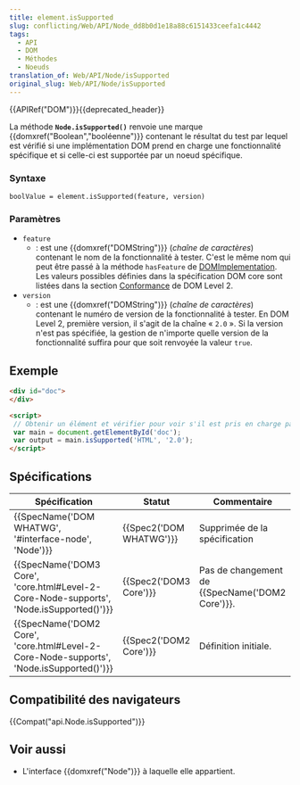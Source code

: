 ```yaml
---
title: element.isSupported
slug: conflicting/Web/API/Node_dd8b0d1e18a88c6151433ceefa1c4442
tags:
  - API
  - DOM
  - Méthodes
  - Noeuds
translation_of: Web/API/Node/isSupported
original_slug: Web/API/Node/isSupported
---
```


{{APIRef("DOM")}}{{deprecated_header}}

La méthode **`Node.isSupported()`** renvoie une marque  {{domxref("Boolean","booléenne")}} contenant le résultat du test par lequel est vérifié si une implémentation DOM prend en charge une fonctionnalité spécifique et si celle-ci est supportée par un noeud spécifique.

### Syntaxe

    boolValue = element.isSupported(feature, version)

### Paramètres

- `feature`
  - : est une  {{domxref("DOMString")}} (_chaîne de caractères_) contenant le nom de la fonctionnalité à tester. C'est le même nom qui peut être passé à la méthode `hasFeature` de [DOMImplementation](/fr/docs/Web/API/Document/implementation). Les valeurs possibles définies dans la spécification DOM core sont listées dans la section [Conformance](http://www.w3.org/TR/DOM-Level-2-Core/introduction.html#ID-Conformance) de DOM Level 2.
- `version`
  - : est une  {{domxref("DOMString")}} (_chaîne de caractères_) contenant le numéro de version de la fonctionnalité à tester. En DOM Level 2, première version, il s'agit de la chaîne «&nbsp;`2.0`&nbsp;». Si la version n'est pas spécifiée, la gestion de n'importe quelle version de la fonctionnalité suffira pour que soit renvoyée la valeur `true`.

## Exemple

```html
<div id="doc">
</div>

<script>
 // Obtenir un élément et vérifier pour voir s'il est pris en charge par les modules HTML DOM2.
 var main = document.getElementById('doc');
 var output = main.isSupported('HTML', '2.0');
</script>
```

## Spécifications



| Spécification                                                                                                        | Statut                           | Commentaire                                            |
| -------------------------------------------------------------------------------------------------------------------- | -------------------------------- | ------------------------------------------------------ |
| {{SpecName('DOM WHATWG', '#interface-node', 'Node')}}                                             | {{Spec2('DOM WHATWG')}} | Supprimée de la spécification                          |
| {{SpecName('DOM3 Core', 'core.html#Level-2-Core-Node-supports', 'Node.isSupported()')}} | {{Spec2('DOM3 Core')}}     | Pas de changement de {{SpecName('DOM2 Core')}}. |
| {{SpecName('DOM2 Core', 'core.html#Level-2-Core-Node-supports', 'Node.isSupported()')}} | {{Spec2('DOM2 Core')}}     | Définition initiale.                                   |

## Compatibilité des navigateurs

{{Compat("api.Node.isSupported")}}

## Voir aussi

- L'interface {{domxref("Node")}} à laquelle elle appartient.
